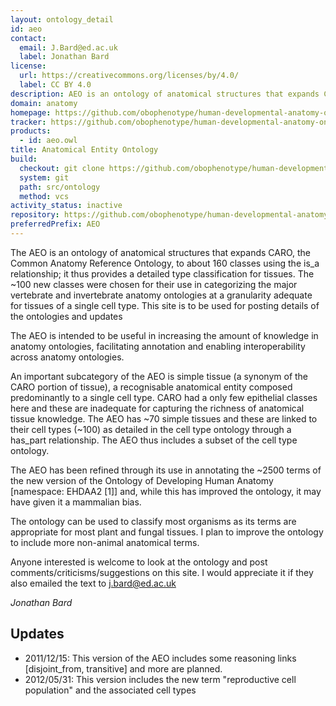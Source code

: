 ```yaml
---
layout: ontology_detail
id: aeo
contact:
  email: J.Bard@ed.ac.uk
  label: Jonathan Bard
license:
  url: https://creativecommons.org/licenses/by/4.0/
  label: CC BY 4.0
description: AEO is an ontology of anatomical structures that expands CARO, the Common Anatomy Reference Ontology
domain: anatomy
homepage: https://github.com/obophenotype/human-developmental-anatomy-ontology/
tracker: https://github.com/obophenotype/human-developmental-anatomy-ontology/issues
products:
  - id: aeo.owl
title: Anatomical Entity Ontology
build:
  checkout: git clone https://github.com/obophenotype/human-developmental-anatomy-ontology.git
  system: git
  path: src/ontology
  method: vcs
activity_status: inactive
repository: https://github.com/obophenotype/human-developmental-anatomy-ontology
preferredPrefix: AEO
---
```


The AEO is an ontology of anatomical structures that expands CARO, the Common Anatomy Reference Ontology, to about 160 classes using the is_a relationship; it thus provides a detailed type classification for tissues. The ~100 new classes were chosen for their use in categorizing the major vertebrate and invertebrate anatomy ontologies at a granularity adequate for tissues of a single cell type. This site is to be used for posting details of the ontologies and updates

The AEO is intended to be useful in increasing the amount of knowledge in anatomy ontologies, facilitating annotation and enabling interoperability across anatomy ontologies.

An important subcategory of the AEO is simple tissue (a synonym of the CARO portion of tissue), a recognisable anatomical entity composed predominantly to a single cell type. CARO had a only few epithelial classes here and these are inadequate for capturing the richness of anatomical tissue knowledge. The AEO has ~70 simple tissues and these are linked to their cell types (~100) as detailed in the cell type ontology through a has_part relationship. The AEO thus includes a subset of the cell type ontology.

The AEO has been refined through its use in annotating the ~2500 terms of the new version of the Ontology of Developing Human Anatomy [namespace: EHDAA2 [1]] and, while this has improved the ontology, it may have given it a mammalian bias.

The ontology can be used to classify most organisms as its terms are appropriate for most plant and fungal tissues. I plan to improve the ontology to include more non-animal anatomical terms.

Anyone interested is welcome to look at the ontology and post comments/criticisms/suggestions on this site. I would appreciate it if they also emailed the text to j.bard@ed.ac.uk

*Jonathan Bard*

## Updates

 * 2011/12/15: This version of the AEO includes some reasoning links [disjoint_from, transitive] and more are planned.
 * 2012/05/31: This version includes the new term "reproductive cell population" and the associated cell types
